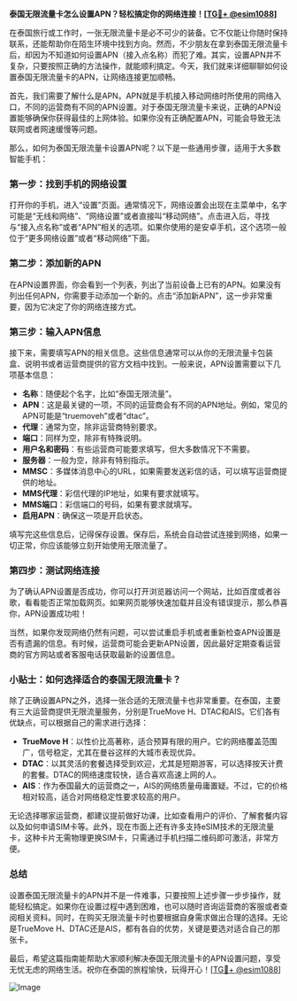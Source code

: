 **泰国无限流量卡怎么设置APN？轻松搞定你的网络连接！[[TG💪+ @esim1088](https://t.me/s/esim1088)]**

在泰国旅行或工作时，一张无限流量卡是必不可少的装备。它不仅能让你随时保持联系，还能帮助你在陌生环境中找到方向。然而，不少朋友在拿到泰国无限流量卡后，却因为不知道如何设置APN（接入点名称）而犯了难。其实，设置APN并不复杂，只要按照正确的方法操作，就能顺利搞定。今天，我们就来详细聊聊如何设置泰国无限流量卡的APN，让网络连接更加顺畅。

首先，我们需要了解什么是APN。APN就是手机接入移动网络时所使用的网络入口，不同的运营商有不同的APN设置。对于泰国无限流量卡来说，正确的APN设置能够确保你获得最佳的上网体验。如果你没有正确配置APN，可能会导致无法联网或者网速缓慢等问题。

那么，如何为泰国无限流量卡设置APN呢？以下是一些通用步骤，适用于大多数智能手机：

### 第一步：找到手机的网络设置

打开你的手机，进入“设置”页面。通常情况下，网络设置会出现在主菜单中，名字可能是“无线和网络”、“网络设置”或者直接叫“移动网络”。点击进入后，寻找与“接入点名称”或者“APN”相关的选项。如果你使用的是安卓手机，这个选项一般位于“更多网络设置”或者“移动网络”下面。

### 第二步：添加新的APN

在APN设置界面，你会看到一个列表，列出了当前设备上已有的APN。如果没有列出任何APN，你需要手动添加一个新的。点击“添加新APN”，这一步非常重要，因为它决定了你的网络连接方式。

### 第三步：输入APN信息

接下来，需要填写APN的相关信息。这些信息通常可以从你的无限流量卡包装盒、说明书或者运营商提供的官方文档中找到。一般来说，APN设置需要以下几项基本信息：

- **名称**：随便起个名字，比如“泰国无限流量”。
- **APN**：这是最关键的一项，不同的运营商会有不同的APN地址。例如，常见的APN可能是“truemoveh”或者“dtac”。
- **代理**：通常为空，除非运营商特别要求。
- **端口**：同样为空，除非有特殊说明。
- **用户名和密码**：有些运营商可能要求填写，但大多数情况下不需要。
- **服务器**：一般为空，除非有特别指示。
- **MMSC**：多媒体消息中心的URL，如果需要发送彩信的话，可以填写运营商提供的地址。
- **MMS代理**：彩信代理的IP地址，如果有要求就填写。
- **MMS端口**：彩信端口的号码，如果有要求就填写。
- **启用APN**：确保这一项是开启状态。

填写完这些信息后，记得保存设置。保存后，系统会自动尝试连接到网络，如果一切正常，你应该能够立刻开始使用无限流量了。

### 第四步：测试网络连接

为了确认APN设置是否成功，你可以打开浏览器访问一个网站，比如百度或者谷歌，看看能否正常加载网页。如果网页能够快速加载并且没有错误提示，那么恭喜你，APN设置成功啦！

当然，如果你发现网络仍然有问题，可以尝试重启手机或者重新检查APN设置是否有遗漏的信息。有时候，运营商可能会更新APN设置，因此最好定期查看运营商的官方网站或者客服电话获取最新的设置信息。

### 小贴士：如何选择适合的泰国无限流量卡？

除了正确设置APN之外，选择一张合适的无限流量卡也非常重要。在泰国，主要有三大运营商提供无限流量服务，分别是TrueMove H、DTAC和AIS。它们各有优缺点，可以根据自己的需求进行选择：

- **TrueMove H**：以性价比高著称，适合预算有限的用户。它的网络覆盖范围广，信号稳定，尤其在曼谷这样的大城市表现优异。
- **DTAC**：以其灵活的套餐选择受到欢迎，尤其是短期游客，可以选择按天计费的套餐。DTAC的网络速度较快，适合喜欢高速上网的人。
- **AIS**：作为泰国最大的运营商之一，AIS的网络质量毋庸置疑。不过，它的价格相对较高，适合对网络稳定性要求较高的用户。

无论选择哪家运营商，都建议提前做好功课，比如查看用户的评价、了解套餐内容以及如何申请SIM卡等。此外，现在市面上还有许多支持eSIM技术的无限流量卡，这种卡片无需物理更换SIM卡，只需通过手机扫描二维码即可激活，非常方便。

### 总结

设置泰国无限流量卡的APN并不是一件难事，只要按照上述步骤一步步操作，就能轻松搞定。如果你在设置过程中遇到困难，也可以随时咨询运营商的客服或者查阅相关资料。同时，在购买无限流量卡时也要根据自身需求做出合理的选择。无论是TrueMove H、DTAC还是AIS，都有各自的优势，关键是要选对适合自己的那张卡。

最后，希望这篇指南能帮助大家顺利解决泰国无限流量卡的APN设置问题，享受无忧无虑的网络生活。祝你在泰国的旅程愉快，玩得开心！[[TG💪+ @esim1088](https://t.me/s/esim1088)]  

![Image](https://i.postimg.cc/4NQfJmqS/Snipaste-2025-05-13-00-14-12.png)